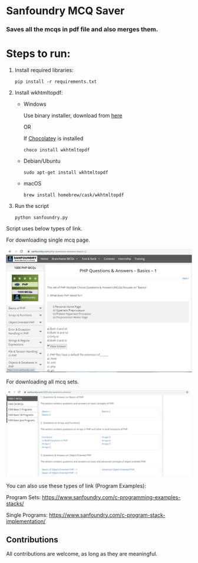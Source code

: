 # Sanfoundry MCQ Saver
### Saves all the mcqs in pdf file and also merges them.

# Steps to run:

1. Install required libraries:

    ```
    pip install -r requirements.txt
    ```
2. Install wkhtmltopdf:

    - Windows

      Use binary installer, download from [here](https://wkhtmltopdf.org/downloads.html)

      OR

      If [Chocolatey](https://chocolatey.org/) is installed
      ```
      choco install wkhtmltopdf
      ```

    - Debian/Ubuntu

      ```
      sudo apt-get install wkhtmltopdf
      ```
    - macOS
    
      ```
      brew install homebrew/cask/wkhtmltopdf
      ```
3. Run the script
    ```
    python sanfoundry.py
    ```

Script uses below types of link.

For downloading single mcq page.

![Single MCQ SET](https://github.com/falcon883/Sanfoundry-MCQ-Saver/blob/main/images/single_link.PNG)

For downloading all mcq sets.

![Multiple MCQ SET](https://github.com/falcon883/Sanfoundry-MCQ-Saver/blob/main/images/multi_link.PNG)


You can also use these types of link (Program Examples):

Program Sets: https://www.sanfoundry.com/c-programming-examples-stacks/

Single Programs: https://www.sanfoundry.com/c-program-stack-implementation/

## Contributions 
All contributions are welcome, as long as they are meaningful.
